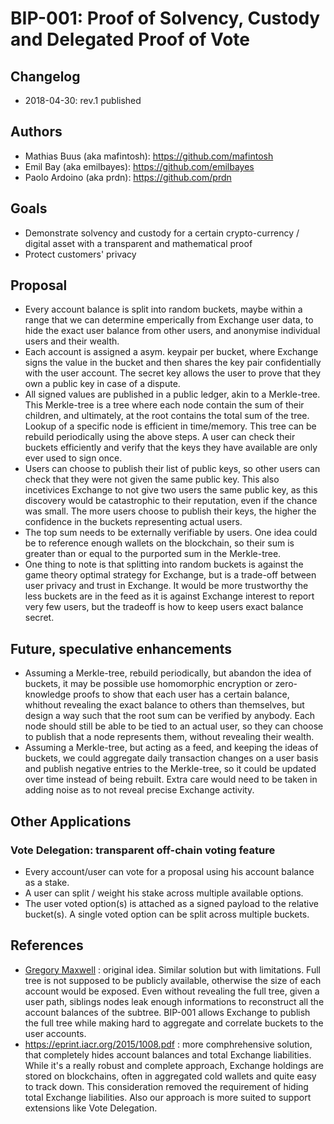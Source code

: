 # BIP-001: Proof of Solvency, Custody and Delegated Proof of Vote

## Changelog
* 2018-04-30: rev.1 published

## Authors
* Mathias Buus (aka mafintosh): https://github.com/mafintosh
* Emil Bay (aka emilbayes): https://github.com/emilbayes
* Paolo Ardoino (aka prdn): https://github.com/prdn

## Goals
* Demonstrate solvency and custody for a certain crypto-currency / digital asset with a transparent and mathematical proof
* Protect customers' privacy

## Proposal

* Every account balance is split into random buckets, maybe within a range that we can determine emperically from Exchange user data, to hide the exact user balance from other users, and anonymise individual users and their wealth.
* Each account is assigned a asym. keypair per bucket, where Exchange signs the value in the bucket and then shares the key pair confidentially with the user account. The secret key allows the user to prove that they own a public key in case of a dispute.
* All signed values are published in a public ledger, akin to a Merkle-tree. This Merkle-tree is a tree where each node contain the sum of their children, and ultimately, at the root contains the total sum of the tree. Lookup of a specific node is efficient in time/memory. This tree can be rebuild periodically using the above steps.
  A user can check their buckets efficiently and verify that the keys they have available are only ever used to sign once.
* Users can choose to publish their list of public keys, so other users can check that they were not given the same public key. This also incetivices Exchange to not give two users the same public key, as this discovery would be catastrophic to their reputation, even if the chance was small. The more users choose to publish their keys, the higher the confidence in the buckets representing actual users.
* The top sum needs to be externally verifiable by users. One idea could be to reference enough wallets on the blockchain, so their sum is greater than or equal to the purported sum in the Merkle-tree.
* One thing to note is that splitting into random buckets is against the game theory optimal strategy for Exchange, but is a trade-off between user privacy and trust in Exchange.
  It would be more trustworthy the less buckets are in the feed as it is against Exchange interest to report very few users, but the tradeoff is how to keep users exact balance secret.
  
  
## Future, speculative enhancements

* Assuming a Merkle-tree, rebuild periodically, but abandon the idea of buckets, it may be possible use homomorphic encryption or zero-knowledge proofs to show that each user has a certain balance, whithout revealing the exact balance to others than themselves, but design a way such that the root sum can be verified by anybody.
  Each node should still be able to be tied to an actual user, so they can choose to publish that a node represents them, without revealing their wealth.
* Assuming a Merkle-tree, but acting as a feed, and keeping the ideas of buckets, we could aggregate daily transaction changes on a user basis and publish negative entries to the Merkle-tree, so it could be updated over time instead of being rebuilt.
  Extra care would need to be taken in adding noise as to not reveal precise Exchange activity.
  
  
## Other Applications

### Vote Delegation: transparent off-chain voting feature

* Every account/user can vote for a proposal using his account balance as a stake.
* A user can split / weight his stake across multiple available options.
* The user voted option(s) is attached as a signed payload to the relative bucket(s). A single voted option can be split across multiple buckets.


 ## References
 
 * [Gregory Maxwell](https://github.com/gmaxwell) : original idea. Similar solution but with limitations.
 Full tree is not supposed to be publicly available, otherwise the size of each account would be exposed. Even without revealing the full tree, given a user path, siblings nodes leak enough informations to reconstruct all the account balances of the subtree.
 BIP-001 allows Exchange to publish the full tree while making hard to aggregate and correlate buckets to the user accounts.
 * https://eprint.iacr.org/2015/1008.pdf : more comphrehensive solution, that completely hides account balances and total Exchange liabilities. While it's a really robust and complete approach, Exchange holdings are stored on blockchains, often in aggregated cold wallets and quite easy to track down. This consideration removed the requirement of hiding total Exchange liabilities. Also our approach is more suited to support extensions like Vote Delegation.
